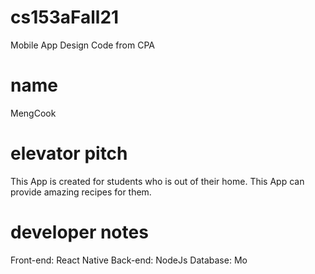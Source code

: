 # cs153aFall21
Mobile App Design Code from CPA
# name
MengCook
# elevator pitch
This App is created for students who is out of their home. This App can provide amazing recipes for them.
# developer notes
Front-end: React Native
Back-end: NodeJs
Database: Mo

